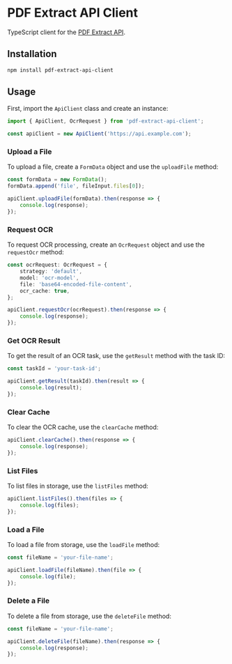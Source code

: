 # PDF Extract API Client

TypeScript client for the [PDF Extract API](https://github.com/CatchTheTornado/pdf-extract-api).

## Installation

```bash
npm install pdf-extract-api-client
```

## Usage

First, import the `ApiClient` class and create an instance:

```typescript
import { ApiClient, OcrRequest } from 'pdf-extract-api-client';

const apiClient = new ApiClient('https://api.example.com');
```

### Upload a File

To upload a file, create a `FormData` object and use the `uploadFile` method:

```typescript
const formData = new FormData();
formData.append('file', fileInput.files[0]);

apiClient.uploadFile(formData).then(response => {
    console.log(response);
});
```

### Request OCR

To request OCR processing, create an `OcrRequest` object and use the `requestOcr` method:

```typescript
const ocrRequest: OcrRequest = {
    strategy: 'default',
    model: 'ocr-model',
    file: 'base64-encoded-file-content',
    ocr_cache: true,
};

apiClient.requestOcr(ocrRequest).then(response => {
    console.log(response);
});
```

### Get OCR Result

To get the result of an OCR task, use the `getResult` method with the task ID:

```typescript
const taskId = 'your-task-id';

apiClient.getResult(taskId).then(result => {
    console.log(result);
});
```

### Clear Cache

To clear the OCR cache, use the `clearCache` method:

```typescript
apiClient.clearCache().then(response => {
    console.log(response);
});
```

### List Files

To list files in storage, use the `listFiles` method:

```typescript
apiClient.listFiles().then(files => {
    console.log(files);
});
```

### Load a File

To load a file from storage, use the `loadFile` method:

```typescript
const fileName = 'your-file-name';

apiClient.loadFile(fileName).then(file => {
    console.log(file);
});
```

### Delete a File

To delete a file from storage, use the `deleteFile` method:

```typescript
const fileName = 'your-file-name';

apiClient.deleteFile(fileName).then(response => {
    console.log(response);
});
```